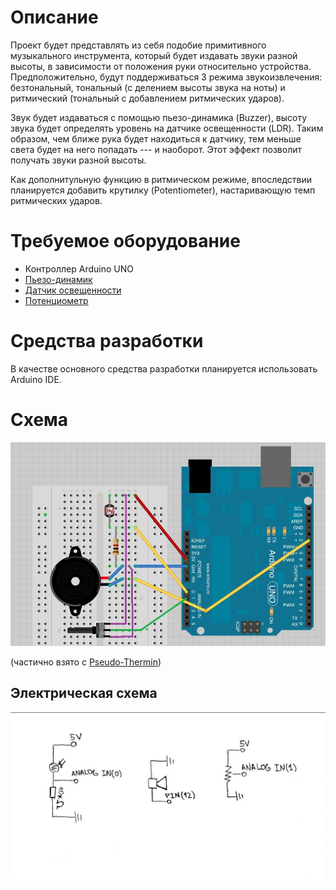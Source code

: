 # Описание
Проект будет представлять из себя подобие примитивного музыкального инструмента, который будет издавать звуки разной высоты, в зависимости от положения руки относительно устройства. Предположительно, будут поддерживаться 3 режима звукоизвлечения: безтональный, тональный (с делением высоты звука на ноты) и ритмический (тональный с добавлением ритмических ударов).

Звук будет издаваться с помощью пьезо-динамика (Buzzer), высоту звука будет определять уровень на датчике освещенности (LDR). Таким образом, чем ближе рука будет находиться к датчику, тем меньше света будет на него попадать --- и наоборот. Этот эффект позволит получать звуки разной высоты.

Как дополнитульную функцию в ритмическом режиме, впоследствии планируется добавить крутилку (Potentiometer), настаривающую темп ритмических ударов.

# Требуемое оборудование
* Контроллер Arduino UNO
* [Пьезо-динамик](http://files.amperka.ru/datasheets/hpa17a.pdf)
* [Датчик освещенности](https://www.arduino.cc/documents/datasheets/LDR-VT90N2.pdf)
* [Потенциометр](https://www.arduino.cc/documents/datasheets/ACP_potentiometers.pdf)

# Средства разработки
В качестве основного средства разработки планируется использовать Arduino IDE.

# Cхема
![alt text](scheme.jpg)

(частично взято с [Pseudo-Thermin](https://learn.adafruit.com/adafruit-arduino-lesson-10-making-sounds/pseudo-theramin))

## Электрическая схема
![alt text](elscheme.jpg)